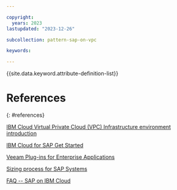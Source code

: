 ```yaml
---

copyright:
  years: 2023
lastupdated: "2023-12-26"

subcollection: pattern-sap-on-vpc

keywords:

---
```


{{site.data.keyword.attribute-definition-list}}


# References
{: #references}

[IBM Cloud Virtual Private Cloud (VPC) Infrastructure environment introduction](https://cloud.ibm.com/docs/sap?topic=sap-vpc-env-introduction)

[IBM Cloud for SAP Get Started](https://cloud.ibm.com/docs/sap?topic=sap-get-started)

[Veeam Plug-ins for Enterprise Applications](https://helpcenter.veeam.com/docs/backup/plugins/overview.html?ver=120)

[Sizing process for SAP Systems](https://cloud.ibm.com/docs/sap?topic=sap-sizing&interface=ui)

[FAQ -- SAP on IBM Cloud](https://cloud.ibm.com/docs/sap?topic=sap-faq-ibm-cloud-for-sap)

